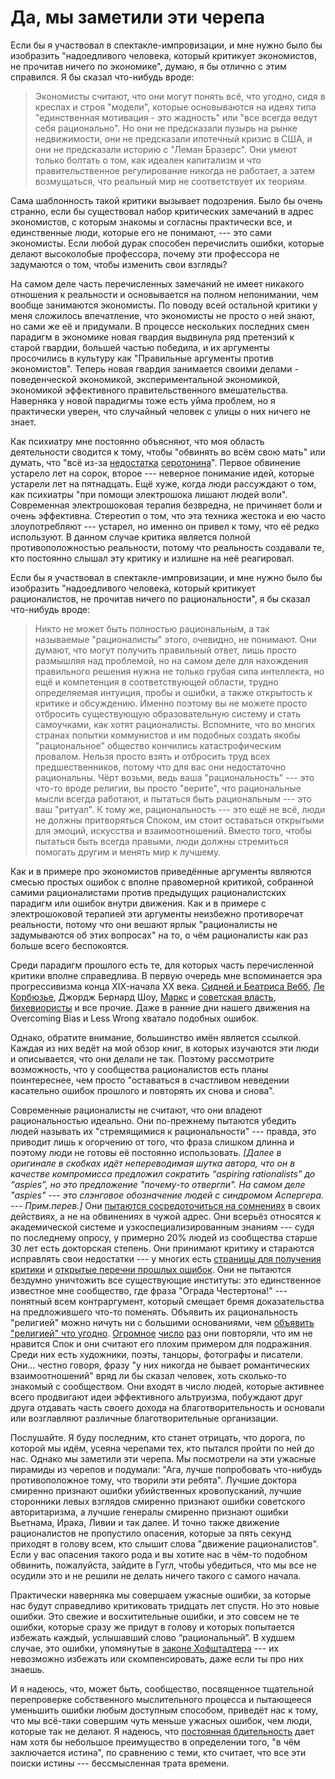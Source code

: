 # Да, мы заметили эти черепа
Если бы я участвовал в спектакле-импровизации, и мне нужно было бы изобразить "надоедливого человека, который критикует экономистов, не прочитав ничего по экономике", думаю, я бы отлично с этим справился. Я бы сказал что-нибудь вроде:

> Экономисты считают, что они могут понять всё, что угодно, сидя в креслах и строя "модели", которые основываются на идеях типа "единственная мотивация - это жадность" или "все всегда ведут себя рационально". Но они не предсказали пузырь на рынке недвижимости, они не предсказали ипотечный кризис в США, и они не предсказали историю с "Леман Бразерс". Они умеют только болтать о том, как идеален капитализм и что правительственное регулирование никогда не работает, а затем возмущаться, что реальный мир не соответствует их теориям.

Сама шаблонность такой критики вызывает подозрения. Было бы очень странно, если бы существовал набор критических замечаний в адрес экономистов, с которым знакомы и согласны практически все, и единственные люди, которые его не понимают, --- это сами экономисты. Если любой дурак способен перечислить ошибки, которые делают высоколобые профессора, почему эти профессора не задумаются о том, чтобы изменить свои взгляды?

На самом деле часть перечисленных замечаний не имеет никакого отношения к реальности и основывается на полном непонимании, чем вообще занимаются экономисты. По поводу всей остальной критики у меня сложилось впечатление, что экономисты не просто о ней знают, но сами же её и придумали. В процессе нескольких последних смен парадигм в экономике новая гвардия выдвинула ряд претензий к старой гвардии, большей частью победила, и их аргументы просочились в культуру как "Правильные аргументы против экономистов". Теперь новая гвардия занимается своими делами - поведенческой экономикой, экспериментальной экономикой, экономикой эффективного правительственного вмешательства. Наверняка у новой парадигмы тоже есть уйма проблем, но я практически уверен, что случайный человек с улицы о них ничего не знает.

Как психиатру мне постоянно объясняют, что моя область деятельности сводится к тому, чтобы "обвинять во всём свою мать" или думать, что "всё из-за [недостатка](http://slatestarcodex.com/2015/04/05/chemical-imbalance/) [серотонина](http://slatestarcodex.com/2015/04/18/polemical-imbalance/)". Первое обвинение устарело лет на сорок, второе --- неверное понимание идей, которые устарели лет на пятнадцать. Ещё хуже, когда люди рассуждают о том, как психиатры "при помощи электрошока лишают людей воли". Современная электрошоковая терапия безвредна, не причиняет боли и очень эффективна. Стереотип о том, что эта техника жестока и ею часто злоупотребляют --- устарел, но именно он привел к тому, что её редко используют. В данном случае критика является полной противоположностью реальности, потому что реальность создавали те, кто постоянно слышал эту критику и излишне на неё реагировал.

Если бы я участвовал в спектакле-импровизации, и мне нужно было бы изобразить "надоедливого человека, который критикует рационалистов, не прочитав ничего по рациональности", я бы сказал что-нибудь вроде:

> Никто не может быть полностью рациональным, а так называемые "рационалисты" этого, очевидно, не понимают. Они думают, что могут получить правильный ответ, лишь просто размышляя над проблемой, но на самом деле для нахождения правильного решения нужна не только грубая сила интеллекта, но ещё и компетенция в соответствующей области, трудно определяемая интуиция, пробы и ошибки, а также открытость к критике и обсуждению. Именно поэтому вы не можете просто отбросить существующую образовательную систему и стать самоучками, как хотят рационалисты. Вспомните, что во многих странах попытки коммунистов и им подобных создать якобы "рациональное" общество кончились катастрофическим провалом. Нельзя просто взять и отбросить труд всех предшественников, потому что для вас они недостаточно рациональны. Чёрт возьми, ведь ваша "рациональность" --- это что-то вроде религии, вы просто "верите", что рациональные мысли всегда работают, и пытаться быть рациональным --- это ваш "ритуал". К тому же, рациональность --- это ещё не всё, люди не должны притворяться Споком, им стоит оставаться открытыми для эмоций, искусства и взаимоотношений. Вместо того, чтобы пытаться быть всегда правыми, люди должны стремиться помогать другим и менять мир к лучшему.

Как и в примере про экономистов приведённые аргументы являются смесью простых ошибок с вполне правомерной критикой, собранной самими рационалистами против предыдущих рационалистских парадигм или ошибок внутри движения. Как и в примере с электрошоковой терапией эти аргументы неизбежно противоречат реальности, потому что они вешают ярлык "рационалисты не задумываются об этих вопросах" на то, о чём рационалисты как раз больше всего беспокоятся.

Среди парадигм прошлого есть те, для которых часть перечисленной критики вполне справедлива. В первую очередь мне вспоминается эра прогрессивизма конца XIX-начала XX века. [Сидней и Беатриса Вебб](http://slatestarcodex.com/2015/08/11/book-review-chronicles-of-wasted-time/), [Ле Корбюзье](http://slatestarcodex.com/2017/03/16/book-review-seeing-like-a-state/), Джордж Бернард Шоу, [Маркс](http://slatestarcodex.com/2014/09/13/book-review-singer-on-marx/) и [советская власть](http://slatestarcodex.com/2014/09/24/book-review-red-plenty/), [бихевиористы](http://slatestarcodex.com/2017/03/06/book-review-behavior-the-control-of-perception/) и все прочие. Даже в ранние дни нашего движения на Overcoming Bias и Less Wrong хватало подобных ошибок.

Однако, обратите внимание, большинство имён является ссылкой. Каждая из них ведёт на мой обзор книг, в которых изучаются эти люди и описывается, что они делали не так. Поэтому рассмотрите возможность, что у сообщества рационалистов есть планы поинтереснее, чем просто "оставаться в счастливом неведении касательно ошибок прошлого и повторять их снова и снова".

Современные рационалисты не считают, что они владеют рациональностью идеально. Они по-прежнему пытаются убедить людей называть их "стремящимися к рациональности" --- правда, это приводит лишь к огорчению от того, что фраза слишком длинна и поэтому люди не готовы её постоянно использовать. *[Далее в оригинале в скобках идёт непереводимая шутка автора, что он в качестве компромисса предложил сократить “aspiring rationalists” до “aspies”, но это предложение "почему-то отвергли". На самом деле "aspies" --- это слэнговое обозначение людей с синдромом Аспергера. --- Прим.перев.]* Они [пытаются сосредоточиться на сомнениях](http://slatestarcodex.com/2014/04/15/the-cowpox-of-doubt/) в своих действиях, а не на обвинениях в чужой адрес. Они всерьёз относятся к академической системе и узкоспециализированным знаниям --- судя по последнему опросу, у примерно 20% людей из сообщества старше 30 лет есть докторская степень. Они принимают критику и стараются исправлять свои недостатки --- у многих есть [страницы для получения критики](http://www.admonymous.com/) и [открытые перечни прошлых ошибок](http://slatestarcodex.com/mistakes/). Они не пытаются бездумно уничтожить все существующие институты: это единственное известное мне сообщество, где фраза "Ограда Честертона!" --- понятный всем контраргумент, который смещает бремя доказательства на предложившего что-то поменять. Объявить их рациональность "религией" можно ничуть ни с большими основаниями, чем [объявить "религией" что угодно](https://slatestarcodex.com/2015/03/25/is-everything-a-religion/). [Огромное](http://intelligenceexplosion.com/en/2011/why-spock-is-not-rational/) [число](https://measureofdoubt.com/2011/11/26/the-straw-vulcan-hollywoods-illogical-approach-to-logical-decisionmaking/) [раз](http://lesswrong.com/lw/59/spocks_dirty_little_secret/) они повторяли, что им не нравится Спок и они считают его плохим примером для подражания. Среди них есть художники, поэты, танцоры, фотографы и писатели. Они... честно говоря, фразу "у них никогда не бывает романтических взаимоотношений" вряд ли бы сказал человек, хоть сколько-то знакомый с сообществом. Они входят в число людей, которые активнее всего продвигают идеи эффективного альтруизма, побуждают друг друга отдавать часть своего дохода на благотворительность и основали или возглавляют различные благотворительные организации.

Послушайте. Я буду последним, кто станет отрицать, что дорога, по которой мы идём, усеяна черепами тех, кто пытался пройти по ней до нас. Однако мы заметили эти черепа. Мы посмотрели на эти ужасные пирамиды из черепов и подумали: "Ага, лучше попробовать что-нибудь противоположное тому, что творили эти ребята". Лучшие доктора смиренно признают ошибки убийственных кровопусканий, лучшие сторонники левых взглядов смиренно признают ошибки советского авторитаризма, а лучшие генералы смиренно признают ошибки Вьетнама, Ирака, Ливии и так далее. И точно также движение рационалистов не пропустило опасения, которые за пять секунд приходят в голову всем, кто слышит слова "движение рационалистов". Если у вас опасения такого рода и вы хотите нас в чём-то подобном обвинить, пожалуйста, зайдите в Гугл, чтобы убедиться, что мы все не осудили это и не решили не делать ничего такого с самого начала.

Практически наверняка мы совершаем ужасные ошибки, за которые нас будут справедливо критиковать тридцать лет спустя. Но это новые ошибки. Это свежие и восхитительные ошибки, и это совсем не те ошибки, которые сразу же придут в голову и которых попытается избежать каждый, услышавший слово “рациональный”. В худшем случае, это ошибки, упомянутые в [законе Хофштадтера](https://en.wikipedia.org/wiki/Hofstadter%27s_law) --- их невозможно избежать или скомпенсировать, даже если ты про них знаешь.

И я надеюсь, что, может быть, сообщество, посвященное тщательной перепроверке собственного мыслительного процесса и пытающееся уменьшить ошибки любым доступным способом, приведёт нас к тому, что мы всё-таки совершим чуть меньше ужасных ошибок, чем люди, которые так не делают. Я надеюсь, что [постоянная бдительность](https://slatestarcodex.com/2014/06/09/constant-vigilance/) дает нам хотя бы небольшое преимущество в определении того, "в чём заключается истина", по сравнению с теми, кто считает, что все эти поиски истины --- бессмысленная трата времени.